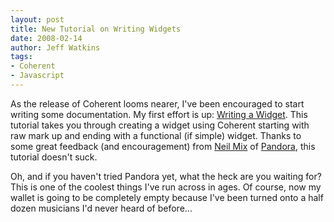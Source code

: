 ```yaml
---
layout: post
title: New Tutorial on Writing Widgets
date: 2008-02-14
author: Jeff Watkins
tags:
- Coherent
- Javascript
---
```


As the release of Coherent looms nearer, I've been encouraged to start writing some documentation. My first effort is up: [Writing a Widget](/2008/02/writing-a-widget). This tutorial takes you through creating a widget using Coherent starting with raw mark up and ending with a functional (if simple) widget. Thanks to some great feedback (and encouragement) from [Neil Mix](http://neilmix.com) of [Pandora](http://pandora.com), this tutorial doesn't suck.

Oh, and if you haven't tried Pandora yet, what the heck are you waiting for? This is one of the coolest things I've run across in ages. Of course, now my wallet is going to be completely empty because I've been turned onto a half dozen musicians I'd never heard of before...

